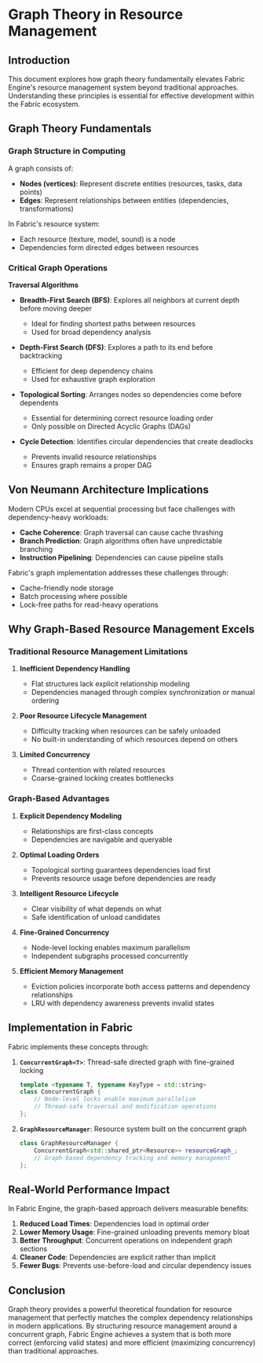 # Graph Theory in Resource Management

## Introduction

This document explores how graph theory fundamentally elevates Fabric Engine's resource management system beyond traditional approaches. Understanding these principles is essential for effective development within the Fabric ecosystem.

## Graph Theory Fundamentals

### Graph Structure in Computing

A graph consists of:
- **Nodes (vertices)**: Represent discrete entities (resources, tasks, data points)
- **Edges**: Represent relationships between entities (dependencies, transformations)

In Fabric's resource system:
- Each resource (texture, model, sound) is a node
- Dependencies form directed edges between resources

### Critical Graph Operations

**Traversal Algorithms**
- **Breadth-First Search (BFS)**: Explores all neighbors at current depth before moving deeper
  - Ideal for finding shortest paths between resources
  - Used for broad dependency analysis
  
- **Depth-First Search (DFS)**: Explores a path to its end before backtracking
  - Efficient for deep dependency chains
  - Used for exhaustive graph exploration
  
- **Topological Sorting**: Arranges nodes so dependencies come before dependents
  - Essential for determining correct resource loading order
  - Only possible on Directed Acyclic Graphs (DAGs)
  
- **Cycle Detection**: Identifies circular dependencies that create deadlocks
  - Prevents invalid resource relationships
  - Ensures graph remains a proper DAG

## Von Neumann Architecture Implications

Modern CPUs excel at sequential processing but face challenges with dependency-heavy workloads:

- **Cache Coherence**: Graph traversal can cause cache thrashing
- **Branch Prediction**: Graph algorithms often have unpredictable branching
- **Instruction Pipelining**: Dependencies can cause pipeline stalls

Fabric's graph implementation addresses these challenges through:
- Cache-friendly node storage
- Batch processing where possible
- Lock-free paths for read-heavy operations

## Why Graph-Based Resource Management Excels

### Traditional Resource Management Limitations

1. **Inefficient Dependency Handling**
   - Flat structures lack explicit relationship modeling
   - Dependencies managed through complex synchronization or manual ordering
   
2. **Poor Resource Lifecycle Management**
   - Difficulty tracking when resources can be safely unloaded
   - No built-in understanding of which resources depend on others
   
3. **Limited Concurrency**
   - Thread contention with related resources
   - Coarse-grained locking creates bottlenecks

### Graph-Based Advantages

1. **Explicit Dependency Modeling**
   - Relationships are first-class concepts
   - Dependencies are navigable and queryable
   
2. **Optimal Loading Orders**
   - Topological sorting guarantees dependencies load first
   - Prevents resource usage before dependencies are ready
   
3. **Intelligent Resource Lifecycle**
   - Clear visibility of what depends on what
   - Safe identification of unload candidates
   
4. **Fine-Grained Concurrency**
   - Node-level locking enables maximum parallelism
   - Independent subgraphs processed concurrently
   
5. **Efficient Memory Management**
   - Eviction policies incorporate both access patterns and dependency relationships
   - LRU with dependency awareness prevents invalid states

## Implementation in Fabric

Fabric implements these concepts through:

1. **`ConcurrentGraph<T>`**: Thread-safe directed graph with fine-grained locking
   ```cpp
   template <typename T, typename KeyType = std::string>
   class ConcurrentGraph {
       // Node-level locks enable maximum parallelism
       // Thread-safe traversal and modification operations
   };
   ```

2. **`GraphResourceManager`**: Resource system built on the concurrent graph
   ```cpp
   class GraphResourceManager {
       ConcurrentGraph<std::shared_ptr<Resource>> resourceGraph_;
       // Graph-based dependency tracking and memory management
   };
   ```

## Real-World Performance Impact

In Fabric Engine, the graph-based approach delivers measurable benefits:

1. **Reduced Load Times**: Dependencies load in optimal order
2. **Lower Memory Usage**: Fine-grained unloading prevents memory bloat
3. **Better Throughput**: Concurrent operations on independent graph sections
4. **Cleaner Code**: Dependencies are explicit rather than implicit
5. **Fewer Bugs**: Prevents use-before-load and circular dependency issues

## Conclusion

Graph theory provides a powerful theoretical foundation for resource management that perfectly matches the complex dependency relationships in modern applications. By structuring resource management around a concurrent graph, Fabric Engine achieves a system that is both more correct (enforcing valid states) and more efficient (maximizing concurrency) than traditional approaches.